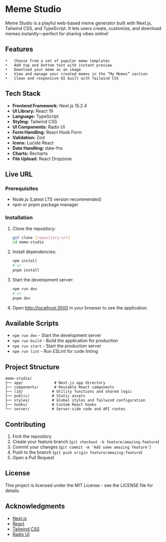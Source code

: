 # Meme Studio

Meme Studio is a playful web-based meme generator built with Next.js, Tailwind CSS, and TypeScript. It lets users create, customize, and download memes instantly—perfect for sharing vibes online!

## Features

	•	Choose from a set of popular meme templates
	•	Add top and bottom text with instant preview
	•	Download your meme as an image
	•	View and manage your created memes in the “My Memes” section
	•	Clean and responsive UI built with Tailwind CSS

## Tech Stack

- **Frontend Framework:** Next.js 15.2.4
- **UI Library:** React 19
- **Language:** TypeScript
- **Styling:** Tailwind CSS
- **UI Components:** Radix UI
- **Form Handling:** React Hook Form
- **Validation:** Zod
- **Icons:** Lucide React
- **Date Handling:** date-fns
- **Charts:** Recharts
- **File Upload:** React Dropzone

## Live URL

### Prerequisites

- Node.js (Latest LTS version recommended)
- npm or pnpm package manager

### Installation

1. Clone the repository:
   ```bash
   git clone [repository-url]
   cd meme-studio
   ```

2. Install dependencies:
   ```bash
   npm install
   # or
   pnpm install
   ```

3. Start the development server:
   ```bash
   npm run dev
   # or
   pnpm dev
   ```

4. Open [http://localhost:3000](http://localhost:3000) in your browser to see the application.

## Available Scripts

- `npm run dev` - Start the development server
- `npm run build` - Build the application for production
- `npm run start` - Start the production server
- `npm run lint` - Run ESLint for code linting

## Project Structure

```
meme-studio/
├── app/              # Next.js app directory
├── components/       # Reusable React components
├── lib/             # Utility functions and shared logic
├── public/          # Static assets
├── styles/          # Global styles and Tailwind configuration
├── hooks/           # Custom React hooks
└── server/          # Server-side code and API routes
```

## Contributing

1. Fork the repository
2. Create your feature branch (`git checkout -b feature/amazing-feature`)
3. Commit your changes (`git commit -m 'Add some amazing feature'`)
4. Push to the branch (`git push origin feature/amazing-feature`)
5. Open a Pull Request

## License

This project is licensed under the MIT License - see the LICENSE file for details.

## Acknowledgments

- [Next.js](https://nextjs.org/)
- [React](https://reactjs.org/)
- [Tailwind CSS](https://tailwindcss.com/)
- [Radix UI](https://www.radix-ui.com/) 